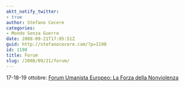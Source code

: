 ```yaml
---
aktt_notify_twitter:
- true
author: Stefano Cecere
categories:
- Mondo Senza Guerre
date: 2008-09-21T17:05:51Z
guid: http://stefanocecere.com/?p=1190
id: 1190
title: Forum
slug: /2008/09/21/forum/
---
```


17-18-19 ottobre: [Forum Umanista Europeo: La Forza della Nonviolenza](http://www.humanistforum.eu)